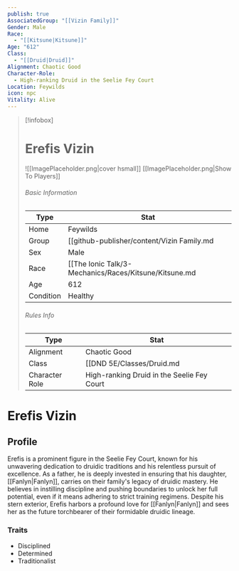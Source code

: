 ```yaml
---
publish: true
AssociatedGroup: "[[Vizin Family]]"
Gender: Male
Race:
  - "[[Kitsune|Kitsune]]"
Age: "612"
Class:
  - "[[Druid|Druid]]"
Alignment: Chaotic Good
Character-Role:
  - High-ranking Druid in the Seelie Fey Court
Location: Feywilds
icon: npc
Vitality: Alive
---
```




> [!infobox]
> # Erefis Vizin
> ![[ImagePlaceholder.png|cover hsmall]]
> [[ImagePlaceholder.png|Show To Players]]
> ###### Basic Information
> Type |  Stat |
> ---|---|
> Home | Feywilds |
> Group | [[github-publisher/content/Vizin Family.md|Vizin Family]] |
> Sex | Male |
> Race | [[The Ionic Talk/3-Mechanics/Races/Kitsune/Kitsune.md|Kitsune]] |
> Age | 612 |
> Condition | Healthy |
> ###### Rules Info
> Type |  Stat |
> ---|---|
> Alignment | Chaotic Good |
> Class | [[DND 5E/Classes/Druid.md|Druid]] |
> Character Role | High-ranking Druid in the Seelie Fey Court |

# Erefis Vizin
## Profile

Erefis is a prominent figure in the Seelie Fey Court, known for his unwavering dedication to druidic traditions and his relentless pursuit of excellence. As a father, he is deeply invested in ensuring that his daughter, [[Fanlyn|Fanlyn]], carries on their family's legacy of druidic mastery. He believes in instilling discipline and pushing boundaries to unlock her full potential, even if it means adhering to strict training regimens. Despite his stern exterior, Erefis harbors a profound love for [[Fanlyn|Fanlyn]] and sees her as the future torchbearer of their formidable druidic lineage.

### Traits 
- Disciplined 
- Determined 
- Traditionalist